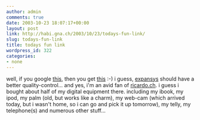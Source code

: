 ```yaml
---
author: admin
comments: true
date: 2003-10-23 18:07:17+00:00
layout: post
link: http://habi.gna.ch/2003/10/23/todays-fun-link/
slug: todays-fun-link
title: todays fun link
wordpress_id: 322
categories:
- none
---
```


well, if you google [this](http://www.ricardo.ch/cgi-bin/auk?lng=de;cmd=viewlot;lotid=307745343;OrderBy=CloseTime;SortOrder=), then you get [this](http://www.expansys.at/product.asp?code=AHS-10) :-)
i guess, [expansys](http://www.expansys.at/)[](http://www.expansys.at/product.asp?code=AHS-10) should have a better quality-control...
and yes, i'm an avid fan of [ricardo.ch](http://www.ricardo.ch/index_ch_de.html). i guess i bought about half of my digital equipment there. including my ibook, my ipod, my palm (old, but works like a charm), my web-cam (which arrived today, but i wasn't home, so i can go and pick it up tomorrow), my telly, my telephone(s) and numerous other stuff...
